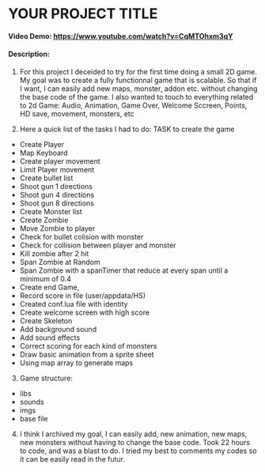 # YOUR PROJECT TITLE
#### Video Demo: https://www.youtube.com/watch?v=CqMTOhxm3qY
#### Description:

1) For this project I deceided to try for the first time doing a small 2D game. My goal was to create a fully functionnal game 
that is scalable. So that if I want, I can easily add new maps, monster, addon etc. without changing the base code of the game. I also
wanted to touch to everything related to 2d Game: Audio, Animation, Game Over, Welcome Sccreen, Points, HD save, movement, monsters, etc

2) Here a quick list of the tasks I had to do:
TASK to create the game
- Create Player
- Map Keyboard
- Create player movement
- Limit Player movement
- Create bullet list
- Shoot gun 1 directions
- Shoot gun 4 directions
- Shoot gun 8 directions
- Create Monster list
- Create Zombie
- Move Zombie to player
- Check for bullet colision with monster
- Check for collision between player and monster 
- Kill zombie after 2 hit
- Span Zombie at Random
- Span Zombie with a spanTimer that reduce at every span until a minimum of 0.4
- Create end Game, 
- Record score in file (user/appdata/HS)
- Created conf.lua file with identity
- Create welcome screen with high score
- Create Skeleton
- Add background sound
- Add sound effects
- Correct scoring for each kind of monsters
- Draw basic animation from a sprite sheet
- Using map array to generate maps

3) Game structure:
- libs
- sounds
- imgs
- base file

4) I think I archived my goal, I can easily add, new animation, new maps, new monsters without having to change the base code.
Took 22 hours to code, and was a blast to do. I tried my best to comments my codes so it can be easily read in the futur.
